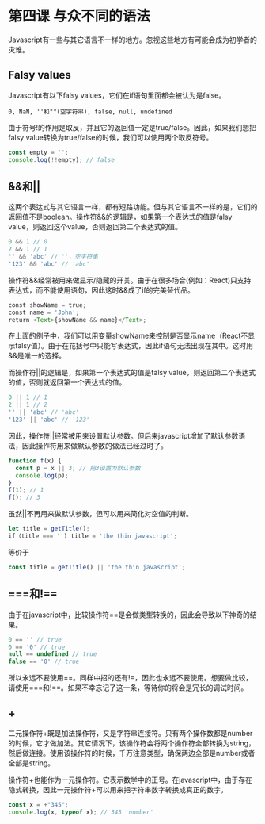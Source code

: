 # 第四课 与众不同的语法
Javascript有一些与其它语言不一样的地方。忽视这些地方有可能会成为初学者的灾难。

## Falsy values
Javascript有以下falsy values，它们在if语句里面都会被认为是false。

    0, NaN, ''和""(空字符串), false, null, undefined

由于符号!的作用是取反，并且它的返回值一定是true/false。因此，如果我们想把falsy value转换为true/false的时候，我们可以使用两个取反符号。
```javascript
const empty = '';
console.log(!!empty); // false
```
## &&和||
这两个表达式与其它语言一样，都有短路功能。但与其它语言不一样的是，它们的返回值不是boolean。操作符&&的逻辑是，如果第一个表达式的值是falsy value，则返回这个value，否则返回第二个表达式的值。
```javascript
0 && 1 // 0
2 && 1 // 1
'' && 'abc' // ''，空字符串
'123' && 'abc' // 'abc'
```
操作符&&经常被用来做显示/隐藏的开关。由于在很多场合(例如：React)只支持表达式，而不能使用语句，因此这时&&成了if的完美替代品。
```javascript
const showName = true;
const name = 'John';
return <Text>{showName && name}</Text>;
```
在上面的例子中，我们可以用变量showName来控制是否显示name（React不显示falsy值）。由于在花括号中只能写表达式，因此if语句无法出现在其中。这时用&&是唯一的选择。

而操作符||的逻辑是，如果第一个表达式的值是falsy value，则返回第二个表达式的值，否则就返回第一个表达式的值。
```javascript
0 || 1 // 1
2 || 1 // 2
'' || 'abc' // 'abc'
'123' || 'abc' // '123'
```
因此，操作符||经常被用来设置默认参数。但后来javascript增加了默认参数语法，因此操作符用来做默认参数的做法已经过时了。
```javascript
function f(x) {
  const p = x || 3; // 把3设置为默认参数
  console.log(p);
}
f(1); // 1
f(); // 3
```
虽然||不再用来做默认参数，但可以用来简化对空值的判断。
```javascript
let title = getTitle();
if（title === '') title = 'the thin javascript';
```
等价于
```javascript
const title = getTitle() || 'the thin javascript';
```
## ===和!==
由于在javascript中，比较操作符==是会做类型转换的，因此会导致以下神奇的结果。
```javascript
0 == '' // true
0 == '0' // true
null == undefined // true
false == '0' // true
```
所以永远不要使用==。同样中招的还有!=，因此也永远不要使用。想要做比较，请使用===和!==。如果不幸忘记了这一条，等待你的将会是冗长的调试时间。

## +
二元操作符+既是加法操作符，又是字符串连接符。只有两个操作数都是number的时候，它才做加法。其它情况下，该操作符会将两个操作符全部转换为string，然后做连接。使用该操作符的时候，千万注意类型，确保两边全部是number或者全部是string。

操作符+也能作为一元操作符。它表示数学中的正号。在javascript中，由于存在隐式转换，因此一元操作符+可以用来把字符串数字转换成真正的数字。
```javascript
const x = +"345";
console.log(x, typeof x); // 345 'number'
```
